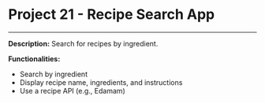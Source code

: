 # Project 21 - Recipe Search App
---
**Description:**
Search for recipes by ingredient.

**Functionalities:**
*   Search by ingredient
*   Display recipe name, ingredients, and instructions
*   Use a recipe API (e.g., Edamam)